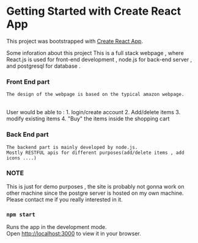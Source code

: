 # Getting Started with Create React App

This project was bootstrapped with [Create React App](https://github.com/facebook/create-react-app).

Some inforation about this project
 This is a full stack webpage , where React.js is used for front-end development , node.js for back-end server , and postgresql for database .
 <br />
 
### Front End part 
    The design of the webpage is based on the typical amazon webpage.  
<br /> 
    User would be able to :
                            1. login/create account 
                            2. Add/delete items 
                            3. modify existing items
                            4. "Buy" the items inside the shopping cart
    <br />

    
 ### Back End part 
    The backend part is mainly developed by node.js.
    Mostly RESTFUL apis for different purposes(add/delete items , add icons ....)
  
 
 ### NOTE
 This is just for demo purposes , the site is probably not gonna work on other machine since the postgre server is hosted on my own machine. Please contact me if you really interested in it.
 
### `npm start`

Runs the app in the development mode.\
Open [http://localhost:3000](http://localhost:3000) to view it in your browser.
